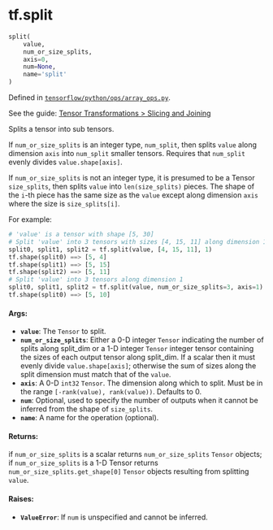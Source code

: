 <div itemscope itemtype="http://developers.google.com/ReferenceObject">
<meta itemprop="name" content="tf.split" />
</div>

# tf.split

``` python
split(
    value,
    num_or_size_splits,
    axis=0,
    num=None,
    name='split'
)
```



Defined in [`tensorflow/python/ops/array_ops.py`](https://www.tensorflow.org/code/tensorflow/python/ops/array_ops.py).

See the guide: [Tensor Transformations > Slicing and Joining](../../../api_guides/python/array_ops.md#Slicing_and_Joining)

Splits a tensor into sub tensors.

If `num_or_size_splits` is an integer type, `num_split`, then splits `value`
along dimension `axis` into `num_split` smaller tensors.
Requires that `num_split` evenly divides `value.shape[axis]`.

If `num_or_size_splits` is not an integer type, it is presumed to be a Tensor
`size_splits`, then splits `value` into `len(size_splits)` pieces. The shape
of the `i`-th piece has the same size as the `value` except along dimension
`axis` where the size is `size_splits[i]`.

For example:

```python
# 'value' is a tensor with shape [5, 30]
# Split 'value' into 3 tensors with sizes [4, 15, 11] along dimension 1
split0, split1, split2 = tf.split(value, [4, 15, 11], 1)
tf.shape(split0) ==> [5, 4]
tf.shape(split1) ==> [5, 15]
tf.shape(split2) ==> [5, 11]
# Split 'value' into 3 tensors along dimension 1
split0, split1, split2 = tf.split(value, num_or_size_splits=3, axis=1)
tf.shape(split0) ==> [5, 10]
```

#### Args:

* <b>`value`</b>: The `Tensor` to split.
* <b>`num_or_size_splits`</b>: Either a 0-D integer `Tensor` indicating the number of
    splits along split_dim or a 1-D integer `Tensor` integer tensor containing
    the sizes of each output tensor along split_dim. If a scalar then it must
    evenly divide `value.shape[axis]`; otherwise the sum of sizes along the
    split dimension must match that of the `value`.
* <b>`axis`</b>: A 0-D `int32` `Tensor`. The dimension along which to split.
    Must be in the range `[-rank(value), rank(value))`. Defaults to 0.
* <b>`num`</b>: Optional, used to specify the number of outputs when it cannot be
    inferred from the shape of `size_splits`.
* <b>`name`</b>: A name for the operation (optional).


#### Returns:

  if `num_or_size_splits` is a scalar returns `num_or_size_splits` `Tensor`
  objects; if `num_or_size_splits` is a 1-D Tensor returns
  `num_or_size_splits.get_shape[0]` `Tensor` objects resulting from splitting
  `value`.


#### Raises:

* <b>`ValueError`</b>: If `num` is unspecified and cannot be inferred.